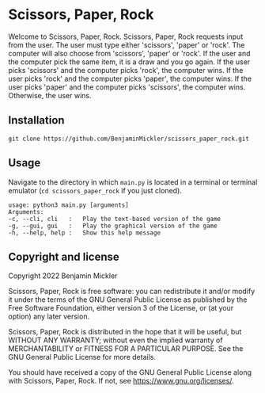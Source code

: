 # Scissors, Paper, Rock
Welcome to Scissors, Paper, Rock.
Scissors, Paper, Rock requests input from the user. The user must type either
'scissors', 'paper' or 'rock'. The computer will also choose from 'scissors',
'paper' or 'rock'. If the user and the computer pick the same item, it is a
draw and you go again. If the user picks 'scissors' and the computer picks
'rock', the computer wins. If the user picks 'rock' and the computer picks
'paper', the computer wins. If the user picks 'paper' and the computer picks
'scissors', the computer wins. Otherwise, the user wins.

## Installation
```
git clone https://github.com/BenjaminMickler/scissors_paper_rock.git
```

## Usage
Navigate to the directory in which `main.py` is located in a terminal or terminal emulator (`cd scissors_paper_rock` if you just cloned).
```
usage: python3 main.py [arguments]
Arguments:
-c, --cli, cli   :   Play the text-based version of the game
-g, --gui, gui   :   Play the graphical version of the game
-h, --help, help :   Show this help message
```

## Copyright and license
Copyright 2022 Benjamin Mickler

Scissors, Paper, Rock is free software: you can redistribute it and/or modify
it under the terms of the GNU General Public License as published by the Free
Software Foundation, either version 3 of the License, or (at your option) any
later version.

Scissors, Paper, Rock is distributed in the hope that it will be useful, but
WITHOUT ANY WARRANTY; without even the implied warranty of MERCHANTABILITY or
FITNESS FOR A PARTICULAR PURPOSE. See the GNU General Public License for more
details.

You should have received a copy of the GNU General Public License along with
Scissors, Paper, Rock. If not, see <https://www.gnu.org/licenses/>.